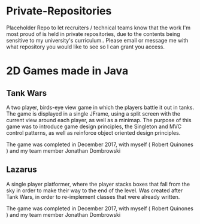 # Private-Repositories
Placeholder Repo to let recruiters / technical teams know that the work I'm most proud of is held in private repositories, due to the contents being sensitive to my university's curriculum.. Please email or message me with what repository you would like to see so I can grant you access. 

# 2D Games made in Java
## Tank Wars
A two player, birds-eye view game in which the players battle it out in tanks. The game is displayed in a single JFrame, using a split screen with the current view around each player, as well as a minimap. The purpose of this game was to introduce game design principles, the Singleton and MVC control patterns, as well as reinforce object oriented design principles.

The game was completed in December 2017, with myself ( Robert Quinones ) and my team member Jonathan Dombrowski

## Lazarus
A single player platformer, where the player stacks boxes that fall from the sky in order to make their way to the end of the level. Was created after Tank Wars, in order to re-implement classes that were already written. 

The game was completed in December 2017, with myself ( Robert Quinones ) and my team member Jonathan Dombrowski
